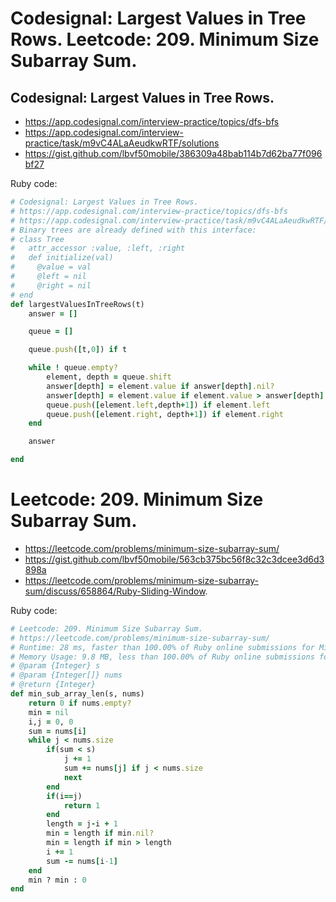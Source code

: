 
# Codesignal: Largest Values in Tree Rows. Leetcode: 209. Minimum Size Subarray Sum.

## Codesignal: Largest Values in Tree Rows.

- https://app.codesignal.com/interview-practice/topics/dfs-bfs
- https://app.codesignal.com/interview-practice/task/m9vC4ALaAeudkwRTF/solutions
- https://gist.github.com/lbvf50mobile/386309a48bab114b7d62ba77f096bf27

Ruby code:
```Ruby
# Codesignal: Largest Values in Tree Rows.
# https://app.codesignal.com/interview-practice/topics/dfs-bfs
# https://app.codesignal.com/interview-practice/task/m9vC4ALaAeudkwRTF/solutions
# Binary trees are already defined with this interface:
# class Tree
#   attr_accessor :value, :left, :right
#   def initialize(val)
#     @value = val
#     @left = nil
#     @right = nil
# end
def largestValuesInTreeRows(t)
    answer = []

    queue = []

    queue.push([t,0]) if t

    while ! queue.empty?
        element, depth = queue.shift
        answer[depth] = element.value if answer[depth].nil?
        answer[depth] = element.value if element.value > answer[depth]
        queue.push([element.left,depth+1]) if element.left
        queue.push([element.right, depth+1]) if element.right
    end

    answer 

end
```

# Leetcode: 209. Minimum Size Subarray Sum.

- https://leetcode.com/problems/minimum-size-subarray-sum/
- https://gist.github.com/lbvf50mobile/563cb375bc56f8c32c3dcee3d6d3898a
- https://leetcode.com/problems/minimum-size-subarray-sum/discuss/658864/Ruby-Sliding-Window.

Ruby code: 
```Ruby
# Leetcode: 209. Minimum Size Subarray Sum.
# https://leetcode.com/problems/minimum-size-subarray-sum/
# Runtime: 28 ms, faster than 100.00% of Ruby online submissions for Minimum Size Subarray Sum.
# Memory Usage: 9.8 MB, less than 100.00% of Ruby online submissions for Minimum Size Subarray Sum.
# @param {Integer} s
# @param {Integer[]} nums
# @return {Integer}
def min_sub_array_len(s, nums)
    return 0 if nums.empty?
    min = nil
    i,j = 0, 0
    sum = nums[i]
    while j < nums.size
        if(sum < s)
            j += 1
            sum += nums[j] if j < nums.size
            next
        end
        if(i==j)
            return 1
        end
        length = j-i + 1
        min = length if min.nil?
        min = length if min > length
        i += 1
        sum -= nums[i-1]
    end
    min ? min : 0
end
```